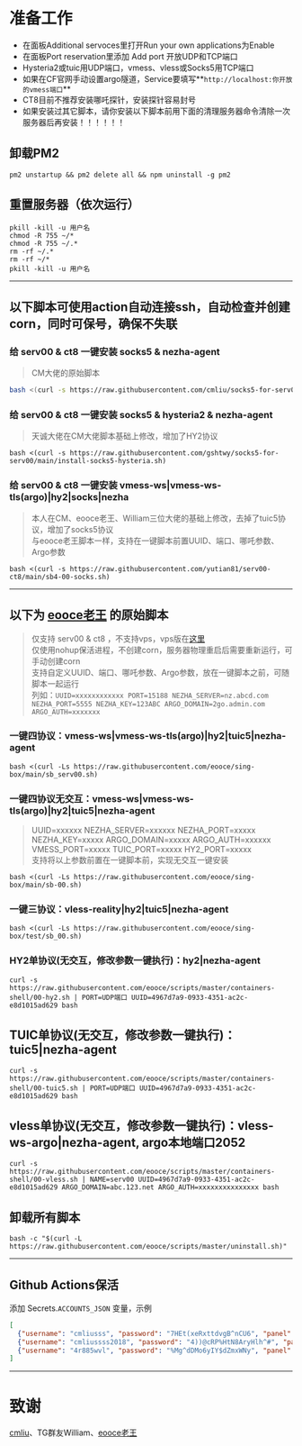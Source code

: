 # 准备工作
- 在面板Additional servoces里打开Run your own applications为Enable  
- 在面板Port reservation里添加 Add port 开放UDP和TCP端口  
- Hysteria2或tuic用UDP端口，vmess、vless或Socks5用TCP端口
- 如果在CF官网手动设置argo隧道，Service要填写**`http://localhost:你开放的vmess端口`**
- CT8目前不推荐安装哪吒探针，安装探针容易封号
- 如果安装过其它脚本，请你安装以下脚本前用下面的清理服务器命令清除一次服务器后再安装！！！！！！

## 卸载PM2 
```
pm2 unstartup && pm2 delete all && npm uninstall -g pm2
```
## 重置服务器（依次运行）  
```
pkill -kill -u 用户名
chmod -R 755 ~/* 
chmod -R 755 ~/.* 
rm -rf ~/.* 
rm -rf ~/*
pkill -kill -u 用户名
```

----

## 以下脚本可使用action自动连接ssh，自动检查并创建corn，同时可保号，确保不失联

### 给 serv00 & ct8 一键安装 socks5 & nezha-agent
> CM大佬的原始脚本  

```bash
bash <(curl -s https://raw.githubusercontent.com/cmliu/socks5-for-serv00/main/install-socks5.sh)
```

### 给 serv00 & ct8 一键安装 socks5 & hysteria2 & nezha-agent  
> 天诚大佬在CM大佬脚本基础上修改，增加了HY2协议  

```
bash <(curl -s https://raw.githubusercontent.com/gshtwy/socks5-for-serv00/main/install-socks5-hysteria.sh)
```

### 给 serv00 & ct8 一键安装 vmess-ws|vmess-ws-tls(argo)|hy2|socks|nezha  
> 本人在CM、eooce老王、William三位大佬的基础上修改，去掉了tuic5协议，增加了socks5协议  
> 与eooce老王脚本一样，支持在一键脚本前置UUID、端口、哪吒参数、Argo参数  

```
bash <(curl -s https://raw.githubusercontent.com/yutian81/serv00-ct8/main/sb4-00-socks.sh)
```

----

## 以下为 [eooce老王](https://github.com/eooce/Sing-box) 的原始脚本  
> 仅支持 serv00 & ct8 ，不支持vps，vps版在[这里](https://github.com/yutian81/Sing-box)  
> 仅使用nohup保活进程，不创建corn，服务器物理重启后需要重新运行，可手动创建corn    
> 支持自定义UUID、端口、哪吒参数、Argo参数，放在一键脚本之前，可随脚本一起运行  
> 列如：`UUID=xxxxxxxxxxxx PORT=15188 NEZHA_SERVER=nz.abcd.com NEZHA_PORT=5555 NEZHA_KEY=123ABC ARGO_DOMAIN=2go.admin.com ARGO_AUTH=xxxxxxx`  

### 一键四协议：vmess-ws|vmess-ws-tls(argo)|hy2|tuic5|nezha-agent
```
bash <(curl -Ls https://raw.githubusercontent.com/eooce/sing-box/main/sb_serv00.sh)
```
### 一键四协议无交互：vmess-ws|vmess-ws-tls(argo)|hy2|tuic5|nezha-agent
> UUID=xxxxxx NEZHA_SERVER=xxxxxx NEZHA_PORT=xxxxx NEZHA_KEY=xxxxx  ARGO_DOMAIN=xxxxx ARGO_AUTH=xxxxxx  VMESS_PORT=xxxxx  TUIC_PORT=xxxxx  HY2_PORT=xxxxx  
> 支持将以上参数前置在一键脚本前，实现无交互一键安装

```
bash <(curl -Ls https://raw.githubusercontent.com/eooce/sing-box/main/sb-00.sh)
```
### 一键三协议：vless-reality|hy2|tuic5|nezha-agent
```
bash <(curl -Ls https://raw.githubusercontent.com/eooce/sing-box/test/sb_00.sh)
```
### HY2单协议(无交互，修改参数一键执行)：hy2|nezha-agent
```
curl -s https://raw.githubusercontent.com/eooce/scripts/master/containers-shell/00-hy2.sh | PORT=UDP端口 UUID=4967d7a9-0933-4351-ac2c-e8d1015ad629 bash
```
## TUIC单协议(无交互，修改参数一键执行)：tuic5|nezha-agent
```
curl -s https://raw.githubusercontent.com/eooce/scripts/master/containers-shell/00-tuic5.sh | PORT=UDP端口 UUID=4967d7a9-0933-4351-ac2c-e8d1015ad629 bash
```
## vless单协议(无交互，修改参数一键执行)：vless-ws-argo|nezha-agent, argo本地端口2052
```
curl -s https://raw.githubusercontent.com/eooce/scripts/master/containers-shell/00-vless.sh | NAME=serv00 UUID=4967d7a9-0933-4351-ac2c-e8d1015ad629 ARGO_DOMAIN=abc.123.net ARGO_AUTH=xxxxxxxxxxxxxxx bash
```
## 卸载所有脚本
```
bash -c "$(curl -L https://raw.githubusercontent.com/eooce/scripts/master/uninstall.sh)"
```

----
## Github Actions保活
添加 Secrets.`ACCOUNTS_JSON` 变量，示例
```json
[
  {"username": "cmliusss", "password": "7HEt(xeRxttdvgB^nCU6", "panel": "panel4.serv00.com", "ssh": "s4.serv00.com"},
  {"username": "cmliussss2018", "password": "4))@cRP%HtN8AryHlh^#", "panel": "panel7.serv00.com", "ssh": "s7.serv00.com"},
  {"username": "4r885wvl", "password": "%Mg^dDMo6yIY$dZmxWNy", "panel": "panel.ct8.pl", "ssh": "s1.ct8.pl"}
]
```
----
# 致谢
[cmliu](https://github.com/cmliu/socks5-for-serv00)、TG群友William、[eooce老王](https://github.com/eooce/Sing-box)  

